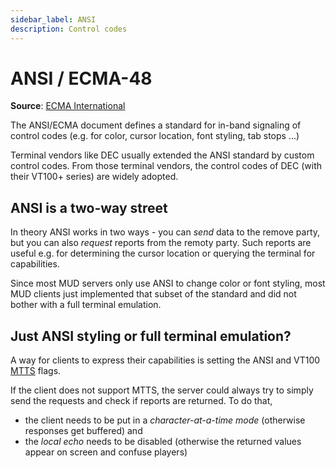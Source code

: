 ```yaml
---
sidebar_label: ANSI
description: Control codes
---
```

# ANSI / ECMA-48

**Source**: [ECMA International](https://ecma-international.org/publications-and-standards/standards/ecma-48/)

The ANSI/ECMA document defines a standard for in-band signaling of control codes (e.g. for color, cursor location, font styling, tab stops ...)

Terminal vendors like DEC usually extended the ANSI standard by custom control codes. From those terminal vendors, the control codes of DEC (with their VT100+ series) are widely adopted.

## ANSI is a two-way street
In theory ANSI works in two ways - you can *send* data to the remove party, but you can also *request* reports from the remoty party. Such reports are useful e.g. for determining the cursor location or querying the terminal for capabilities.

Since most MUD servers only use ANSI to change color or font styling, most MUD clients just implemented that subset of the standard and did not bother with a full terminal emulation.

## Just ANSI styling or full terminal emulation?
A way for clients to express their capabilities is setting the ANSI and VT100 [MTTS](../mud/mtts#mud-terminal-type-standard-1) flags.

If the client does not support MTTS, the server could always try to simply send the requests and check if reports are returned. To do that, 
- the client needs to be put in a *character-at-a-time mode* (otherwise responses get buffered) and 
- the *local echo* needs to be disabled (otherwise the returned values appear on screen and confuse players)